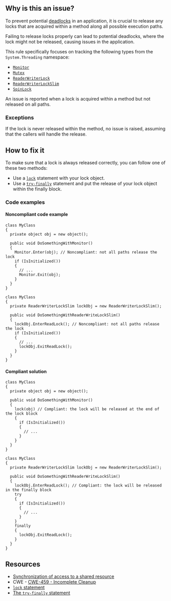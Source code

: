 ## Why is this an issue?
 
To prevent potential [deadlocks](https://en.wikipedia.org/wiki/Deadlock) in an application, it is crucial to release any locks that are acquired within a method along all possible execution paths.
 
Failing to release locks properly can lead to potential deadlocks, where the lock might not be released, causing issues in the application.
 
This rule specifically focuses on tracking the following types from the `System.Threading` namespace:
 
- [`Monitor`](https://learn.microsoft.com/en-us/dotnet/api/system.threading.monitor)
- [`Mutex`](https://learn.microsoft.com/en-us/dotnet/api/system.threading.mutex)
- [`ReaderWriterLock`](https://learn.microsoft.com/en-us/dotnet/api/system.threading.readerwriterlock)
- [`ReaderWriterLockSlim`](https://learn.microsoft.com/en-us/dotnet/api/system.threading.readerwriterlockslim)
- [`SpinLock`](https://learn.microsoft.com/en-us/dotnet/api/system.threading.spinlock)

An issue is reported when a lock is acquired within a method but not released on all paths.
 
### Exceptions
 
If the lock is never released within the method, no issue is raised, assuming that the callers will handle the release.
 
## How to fix it
 
To make sure that a lock is always released correctly, you can follow one of these two methods:

- Use a [`lock`](https://learn.microsoft.com/en-us/dotnet/csharp/language-reference/statements/lock) statement with your
  lock object.
- Use a [`try-finally`](https://learn.microsoft.com/en-us/dotnet/csharp/language-reference/statements/exception-handling-statements#the-try-finally-statement) statement and put the release of your lock object within the finally block.

### Code examples
 
#### Noncompliant code example

    class MyClass
    {
      private object obj = new object();
    
      public void DoSomethingWithMonitor()
      {
        Monitor.Enter(obj); // Noncompliant: not all paths release the lock
        if (IsInitialized())
        {
          // ...
          Monitor.Exit(obj);
        }
      }
    }

    class MyClass
    {
      private ReaderWriterLockSlim lockObj = new ReaderWriterLockSlim();
    
      public void DoSomethingWithReaderWriteLockSlim()
      {
        lockObj.EnterReadLock(); // Noncompliant: not all paths release the lock
        if (IsInitialized())
        {
          // ...
          lockObj.ExitReadLock();
        }
      }
    }

#### Compliant solution

    class MyClass
    {
      private object obj = new object();
    
      public void DoSomethingWithMonitor()
      {
        lock(obj) // Compliant: the lock will be released at the end of the lock block
        {
          if (IsInitialized())
          {
            // ...
          }
        }
      }
    }

    class MyClass
    {
      private ReaderWriterLockSlim lockObj = new ReaderWriterLockSlim();
    
      public void DoSomethingWithReaderWriteLockSlim()
      {
        lockObj.EnterReadLock(); // Compliant: the lock will be released in the finally block
        try
        {
          if (IsInitialized())
          {
            // ...
          }
        }
        finally
        {
          lockObj.ExitReadLock();
        }
      }
    }

## Resources

- [Synchronization of access to a shared resource](https://docs.microsoft.com/en-us/dotnet/standard/threading/overview-of-synchronization-primitives#synchronization-of-access-to-a-shared-resource)
- CWE - [CWE-459 - Incomplete Cleanup](https://cwe.mitre.org/data/definitions/459)
- [`lock` statement](https://learn.microsoft.com/en-us/dotnet/csharp/language-reference/statements/lock)
- [The
  `try-finally` statement](https://learn.microsoft.com/en-us/dotnet/csharp/language-reference/statements/exception-handling-statements#the-try-finally-statement)